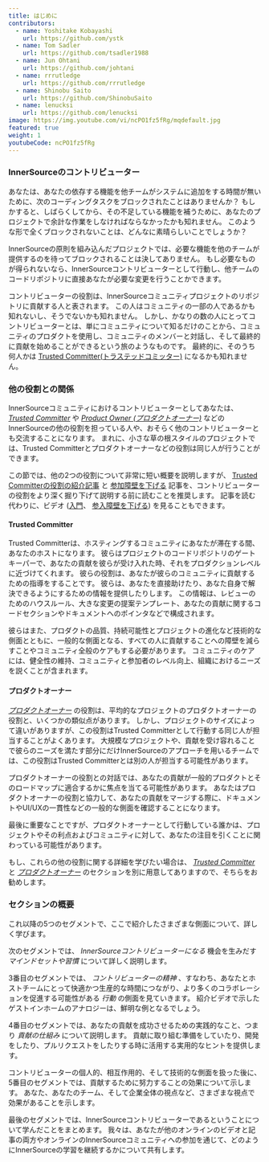 ```yaml
---
title: はじめに
contributors:
  - name: Yoshitake Kobayashi
    url: https://github.com/ystk
  - name: Tom Sadler
    url: https://github.com/tsadler1988
  - name: Jun Ohtani
    url: https://github.com/johtani
  - name: rrrutledge
    url: https://github.com/rrrutledge
  - name: Shinobu Saito
    url: https://github.com/ShinobuSaito
  - name: lenucksi
    url: https://github.com/lenucksi
image: https://img.youtube.com/vi/ncPO1fz5fRg/mqdefault.jpg
featured: true
weight: 1
youtubeCode: ncPO1fz5fRg
---
```

<div class="sect2">
<h3 id="_innersourceのコントリビューター">InnerSourceのコントリビューター</h3>
<div class="paragraph">
<p>あなたは、あなたの依存する機能を他チームがシステムに追加をする時間が無いために、次のコーディングタスクをブロックされたことはありませんか？
もしかすると、しばらくしてから、その不足している機能を補うために、あなたのプロジェクトで余計な作業をしなければならなかったかも知れません。
このような形で全くブロックされないことは、どんなに素晴らしいことでしょうか？</p>
</div>
<div class="paragraph">
<p>InnerSourceの原則を組み込んだプロジェクトでは、必要な機能を他のチームが提供するのを待ってブロックされることは決してありません。
もし必要なものが得られないなら、InnerSourceコントリビューターとして行動し、他チームのコードリポジトリに直接あなたが必要な変更を行うことかできます。</p>
</div>
<div class="paragraph">
<p>コントリビューターの役割は、InnerSourceコミュニティプロジェクトのリポジトリに貢献する人と表されます。
この人はコミュニティの一部の人であるかも知れないし、そうでないかも知れません。
しかし、かなりの数の人にとってコントリビューターとは、単にコミュニティについて知るだけのことから、コミュニティのプロダクトを使用し、コミュニティのメンバーと対話し、そして最終的に貢献を始めることができるという旅のようなものです。
最終的に、そのうち何人かは <a href="https://innersourcecommons.org/ja/learn/learning-path/trusted-committer">Trusted Committer(トラステッドコミッター)</a> になるかも知れません。</p>
</div>
</div>
<div class="sect2">
<h3 id="_他の役割との関係">他の役割との関係</h3>
<div class="paragraph">
<p>InnerSourceコミュニティにおけるコントリビューターとしてあなたは、 <a href="https://innersourcecommons.org/ja/learn/learning-path/trusted-committer"><em>Trusted Committer</em></a> や <a href="https://innersourcecommons.org/ja/learn/learning-path/product-owner"><em>Product Owner (プロダクトオーナー)</em></a> などのInnerSourceの他の役割を担っている人や、おそらく他のコントリビューターとも交流することになります。
まれに、小さな草の根スタイルのプロジェクトでは、Trusted Committerとプロダクトオーナーなどの役割は同じ人が行うことができます。</p>
</div>
<div class="paragraph">
<p>この節では、他の2つの役割について非常に短い概要を説明しますが、 <a href="https://innersourcecommons.org/ja/learn/learning-path/trusted-committer/01/">Trusted Committerの役割の紹介記事</a> と <a href="https://innersourcecommons.org/ja/learn/learning-path/trusted-committer/05/">参加障壁を下げる</a> 記事を、コントリビューターの役割をより深く掘り下げて説明する前に読むことを推奨します。
記事を読む代わりに、ビデオ (<a href="https://innersourcecommons.org/ja/learn/learning-path/trusted-committer/01/">入門</a>、 <a href="https://innersourcecommons.org/ja/learn/learning-path/trusted-committer/05/">参入障壁を下げる</a>) を見ることもできます。</p>
</div>
<div class="sect3">
<h4 id="_trusted_committer">Trusted Committer</h4>
<div class="paragraph">
<p>Trusted Committerは、ホスティングするコミュニティにあなたが滞在する間、あなたのホストになります。
彼らはプロジェクトのコードリポジトリのゲートキーパーで、あなたの貢献を彼らが受け入れた時、それをプロダクションレベルに近づけてくれます。
彼らの役割は、あなたが彼らのコミュニティに貢献するための指導をすることです。
彼らは、あなたを直接助けたり、あなた自身で解決できるようにするための情報を提供したりします。
この情報は、レビューのためのハウスルール、大きな変更の提案テンプレート、あなたの貢献に関するコードセクションやドキュメントへのポインタなどで構成されます。</p>
</div>
<div class="paragraph">
<p>彼らはまた、プロダクトの品質、持続可能性とプロジェクトの進化など技術的な側面とともに、一般的な側面となる、すべての人に貢献することへの障壁を減らすことやコミュニティ全般のケアもする必要があります。
コミュニティのケアには、健全性の維持、コミュニティと参加者のレベル向上、組織におけるニーズを説くことが含まれます。</p>
</div>
</div>
<div class="sect3">
<h4 id="_プロダクトオーナー">プロダクトオーナー</h4>
<div class="paragraph">
<p><a href="https://innersourcecommons.org/ja/learn/learning-path/product-owner"><em>プロダクトオーナー</em></a> の役割は、平均的なプロジェクトのプロダクトオーナーの役割と、いくつかの類似点があります。
しかし、プロジェクトのサイズによって違いがありますが、この役割はTrusted Committerとして行動する同じ人が担当することがよくあります。
大規模なプロジェクトや、貢献を受け容れることで彼らのニーズを満たす部分にだけInnerSourceのアプローチを用いるチームでは、この役割はTrusted Committerとは別の人が担当する可能性があります。</p>
</div>
<div class="paragraph">
<p>プロダクトオーナーの役割との対話では、あなたの貢献が一般的プロダクトとそのロードマップに適合するかに焦点を当てる可能性があります。
あなたはプロダクトオーナーの役割と協力して、あなたの貢献をマージする際に、ドキュメントやUI/UXの一貫性などの一般的な側面を確認することになります。</p>
</div>
<div class="paragraph">
<p>最後に重要なことですが、プロダクトオーナーとして行動している誰かは、プロジェクトやその利点およびコミュニティに対して、あなたの注目を引くことに関わっている可能性があります。</p>
</div>
<div class="paragraph">
<p>もし、これらの他の役割に関する詳細を学びたい場合は、 <a href="https://innersourcecommons.org/ja/learn/learning-path/trusted-committer"><em>Trusted Committer</em></a> と <a href="https://innersourcecommons.org/ja/learn/learning-path/product-owner"><em>プロダクトオーナー</em></a> のセクションを別に用意してありますので、そちらをお勧めします。</p>
</div>
</div>
</div>
<div class="sect2">
<h3 id="_セクションの概要">セクションの概要</h3>
<div class="paragraph">
<p>これ以降の5つのセグメントで、ここで紹介したさまざまな側面について、詳しく学びます。</p>
</div>
<div class="paragraph">
<p>次のセグメントでは、 <em>InnerSourceコントリビューターになる</em> 機会を生みだす <em>マインドセットや習慣</em> について詳しく説明します。</p>
</div>
<div class="paragraph">
<p>3番目のセグメントでは、 <em>コントリビューターの精神</em> 、すなわち、あなたとホストチームにとって快適かつ生産的な時間につながり、より多くのコラボレーションを促進する可能性がある <em>行動</em> の側面を見ていきます。
紹介ビデオで示したゲストインホームのアナロジーは、鮮明な例となるでしょう。</p>
</div>
<div class="paragraph">
<p>4番目のセグメントでは、あなたの貢献を成功させるための実践的なこと、つまり <em>貢献の仕組み</em> について説明します。
貢献に取り組む準備をしていたり、開発をしたり、プルリクエストをしたりする時に活用する実用的なヒントを提供します。</p>
</div>
<div class="paragraph">
<p>コントリビューターの個人的、相互作用的、そして技術的な側面を扱った後に、5番目のセグメントでは、貢献するために努力することの効果について示します。
あなた、あなたのチーム、そして企業全体の視点など、さまざまな視点で効果があることを示します。</p>
</div>
<div class="paragraph">
<p>最後のセグメントでは、InnerSourceコントリビューターであるということについて学んだことをまとめます。
我々は、あなたが他のオンラインのビデオと記事の両方やオンラインのInnerSourceコミュニティへの参加を通じて、どのようにInnerSourceの学習を継続するかについて共有します。</p>
</div>
</div>
<!--- This file autogenerated from https://github.com/InnerSourceCommons/InnerSourceLearningPath/blob/main/scripts -->